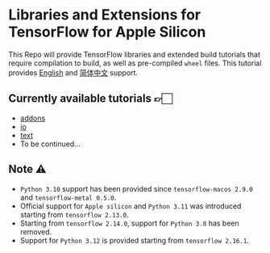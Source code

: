 # Libraries and Extensions for TensorFlow for Apple Silicon

This Repo will provide TensorFlow libraries and extended build tutorials that require compilation to build, as well as pre-compiled `wheel` files. This tutorial provides [English](https://github.com/sun1638650145/Libraries-and-Extensions-for-TensorFlow-for-Apple-Silicon/blob/main/README.md) and [简体中文](https://github.com/sun1638650145/Libraries-and-Extensions-for-TensorFlow-for-Apple-Silicon/blob/main/README-zh.md) support.

## Currently available tutorials 👉🏻

* [addons](https://github.com/tensorflow/addons)
* [io](https://github.com/tensorflow/io)
* [text](https://github.com/tensorflow/text)
* To be continued...

## Note ⚠️

* `Python 3.10` support has been provided since `tensorflow-macos 2.9.0` and `tensorflow-metal 0.5.0`.
* Official support for `Apple silicon` and `Python 3.11` was introduced starting from `tensorflow 2.13.0`.
* Starting from `tensorflow 2.14.0`, support for `Python 3.8` has been removed.
* Support for `Python 3.12` is provided starting from `tensorflow 2.16.1`.

